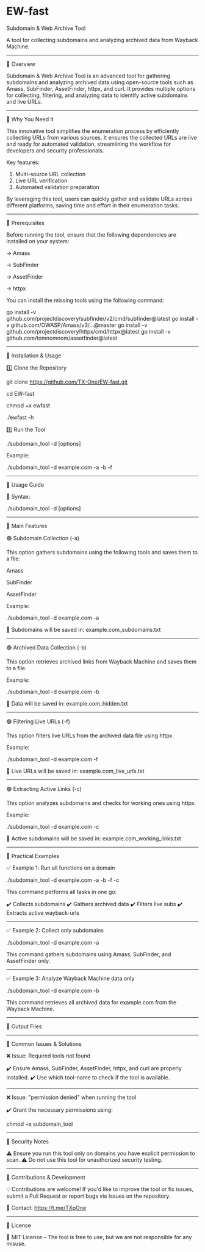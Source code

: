 # EW-fast
Subdomain & Web Archive Tool

A tool for collecting subdomains and analyzing archived data from Wayback Machine.


---

🔹 Overview

Subdomain & Web Archive Tool is an advanced tool for gathering subdomains and analyzing archived data using open-source tools such as Amass, SubFinder, AssetFinder, httpx, and curl.
It provides multiple options for collecting, filtering, and analyzing data to identify active subdomains and live URLs.


---

🔹 Why You Need It

This innovative tool simplifies the enumeration process by
 efficiently collecting URLs from various sources. It ensures
 the collected URLs are live and ready for automated validation,
 streamlining the workflow for developers and security
 professionals.

Key features:

1. Multi-source URL collection
2. Live URL verification
3. Automated validation preparation

By leveraging this tool, users can quickly gather and validate
 URLs across different platforms, saving time and effort in
 their enumeration tasks.

 ---
 
🔹 Prerequisites

Before running the tool, ensure that the following dependencies are installed on your system:

→ Amass

→ SubFinder

→ AssetFinder

→ httpx


You can install the missing tools using the following command:

go install -v github.com/projectdiscovery/subfinder/v2/cmd/subfinder@latest
go install -v github.com/OWASP/Amass/v3/...@master
go install -v github.com/projectdiscovery/httpx/cmd/httpx@latest
go install -v github.com/tomnomnom/assetfinder@latest


---

🔹 Installation & Usage

1️⃣ Clone the Repository

git clone https://github.com/TX-One/EW-fast.git

cd EW-fast

chmod +x ewfast

./ewfast -h

3️⃣ Run the Tool

./subdomain_tool   -d   <domain>   [options]

Example:

./subdomain_tool -d example.com -a -b -f


---

🔹 Usage Guide

📌 Syntax:

./subdomain_tool -d <domain> [options]


---

🔹 Main Features

🟢 Subdomain Collection (-a)

This option gathers subdomains using the following tools and saves them to a file:

Amass

SubFinder

AssetFinder


Example:

./subdomain_tool -d example.com -a

💾 Subdomains will be saved in: example.com_subdomains.txt


---

🟢 Archived Data Collection (-b)

This option retrieves archived links from Wayback Machine and saves them to a file.

Example:

./subdomain_tool -d example.com -b

💾 Data will be saved in: example.com_hidden.txt


---

🟢 Filtering Live URLs (-f)

This option filters live URLs from the archived data file using httpx.

Example:

./subdomain_tool -d example.com -f

💾 Live URLs will be saved in: example.com_live_urls.txt


---

🟢 Extracting Active Links (-c)

This option analyzes subdomains and checks for working ones using httpx.

Example:

./subdomain_tool -d example.com -c

💾 Active subdomains will be saved in: example.com_working_links.txt


---

🔹 Practical Examples

✅ Example 1: Run all functions on a domain

./subdomain_tool -d example.com -a -b -f -c

This command performs all tasks in one go:

✔️ Collects subdomains
✔️ Gathers archived data
✔️ Filters live subs
✔️ Extracts active wayback-urls


---

✅ Example 2: Collect only subdomains

./subdomain_tool -d example.com -a

This command gathers subdomains using Amass, SubFinder, and AssetFinder only.


---

✅ Example 3: Analyze Wayback Machine data only

./subdomain_tool -d example.com -b

This command retrieves all archived data for example.com from the Wayback Machine.


---

🔹 Output Files


---

🔹 Common Issues & Solutions

❌ Issue: Required tools not found

✔️ Ensure Amass, SubFinder, AssetFinder, httpx, and curl are properly installed.
✔️ Use which tool-name to check if the tool is available.


---

❌ Issue: "permission denied" when running the tool

✔️ Grant the necessary permissions using:

chmod +x subdomain_tool


---

🔹 Security Notes

⚠️ Ensure you run this tool only on domains you have explicit permission to scan.
⚠️ Do not use this tool for unauthorized security testing.


---

🔹 Contributions & Development

💡 Contributions are welcome! If you'd like to improve the tool or fix issues, submit a Pull Request or report bugs via Issues on the repository.

📧 Contact: https://t.me/TXpOne

---

🔹 License

📝 MIT License – The tool is free to use, but we are not responsible for any misuse.
